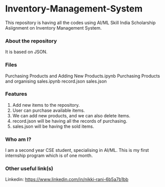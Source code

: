 # Inventory-Management-System
This repository is having all the codes using AI/ML Skill India Scholarship Asiignment on Inventory Management System.

### About the repository
It is based on JSON.

### Files
Purchasing Products and Adding New Products.ipynb
Purchasing Products and organising sales.ipynb
record.json
sales.json

### Features
1. Add new items to the repository.
2. User can purchase available items.
3. We can add new products, and we can also delete items.
4. record.json will be having all the records of purchasing.
5. sales.json will be having the sold items.

### Who am I?
I am a second year CSE student, specialising in AI/ML. This is my first internship program which is of one month.

### Other useful link(s)
Linkedin: https://www.linkedin.com/in/nikki-rani-6b5a7b1bb
